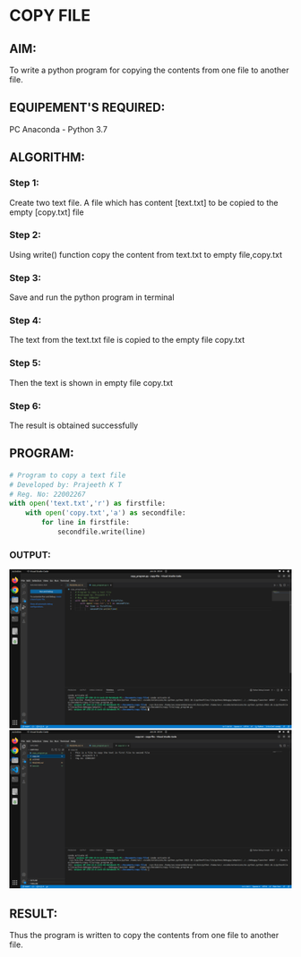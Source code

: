 # COPY FILE

## AIM:
To write a python program for copying the contents from one file to another file.

## EQUIPEMENT'S REQUIRED: 
PC
Anaconda - Python 3.7

## ALGORITHM: 

### Step 1:
Create two text file. A file which has content [text.txt] to be copied to the empty [copy.txt] file
### Step 2: 
Using write() function copy the content from text.txt to empty file,copy.txt
### Step 3: 
Save and run the python program in terminal
### Step 4:  
The text from the text.txt file is copied to the empty file copy.txt
### Step 5: 
Then the text is shown in empty file copy.txt
### Step 6: 
The result is obtained successfully

## PROGRAM:
```python
# Program to copy a text file
# Developed by: Prajeeth K T
# Reg. No: 22002267
with open('text.txt','r') as firstfile:
    with open('copy.txt','a') as secondfile:
        for line in firstfile:
            secondfile.write(line)
```
### OUTPUT:
![](./output_1.png)
![](./output_2.png)

## RESULT:
Thus the program is written to copy the contents from one file to another file.